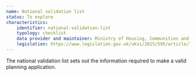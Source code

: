 ```yaml
---
name: National validation list
status: To explore
characteristics:
    identifier: national-validation-list
    typology: checklist
    data provider and maintainer: Ministry of Housing, Communities and Local Government
    legislation: https://www.legislation.gov.uk/uksi/2015/595/article/7/made
---
```


The national validation list sets out the information required to make a valid planning application.
